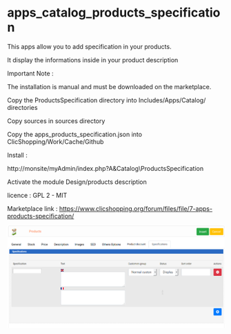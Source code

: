 # apps_catalog_products_specification


This apps allow you to add specification in your products.

It display the informations inside in your product description


Important Note :


The installation is manual and must be downloaded on the marketplace.

Copy the ProductsSpecification directory into Includes/Apps/Catalog/ directories

Copy sources in sources directory

Copy the apps_products_specification.json into ClicShopping/Work/Cache/Github


Install :

http://monsite/myAdmin/index.php?A&Catalog\ProductsSpecification

Activate the module Design/products description

licence  : GPL 2 - MIT

Marketplace link : https://www.clicshopping.org/forum/files/file/7-apps-products-specification/

![specification](https://github.com/ClicShoppingOfficialModulesV3/apps_catalog_products_specification/blob/master/ModuleInfosJson/specification_products_admin.png)
